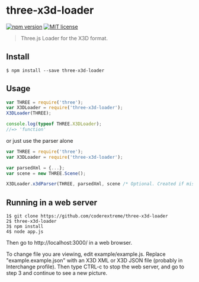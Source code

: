 # three-x3d-loader

[![npm version][version-image]][version-url]
[![MIT license][license-image]][license-url]

> Three.js Loader for the X3D format.

## Install

```
$ npm install --save three-x3d-loader
```

## Usage

```js
var THREE = require('three');
var X3DLoader = require('three-x3d-loader');
X3DLoader(THREE);

console.log(typeof THREE.X3DLoader);
//=> 'function'
```

or just use the parser alone
```js
var THREE = require('three');
var X3DLoader = require('three-x3d-loader');

var parsedXml = {...};
var scene = new THREE.Scene();

X3DLoader.x3dParser(THREE, parsedXml, scene /* Optional. Created if missing */, useImageTexture/* Optional. Default true */);
```

## Running in a web server

```
1$ git clone https://github.com/coderextreme/three-x3d-loader
2$ three-x3d-loader
3$ npm install
4$ node app.js
```
Then go to http://localhost:3000/ in a web browser.

To change file you are viewing, edit example/example.js.  Replace "example.example.json" with an X3D XML or X3D JSON file (probably in Interchange profile).  Then type CTRL-c to stop the web server, and go to step 3 and continue to see a new picture.

[version-image]: https://img.shields.io/npm/v/three-x3d-loader.svg?style=flat
[version-url]: https://www.npmjs.com/package/three-x3d-loader
[license-image]: https://img.shields.io/github/license/jonaskello/three-x3d-loader.svg?style=flat
[license-url]: https://opensource.org/licenses/MIT
